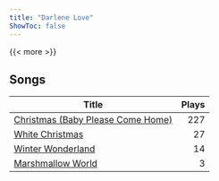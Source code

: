 ```yaml
---
title: "Darlene Love"
ShowToc: false
---
```


{{< more >}}

## Songs
Title | Plays 
----- | -----: 
[Christmas (Baby Please Come Home)](/songs/christmas-baby-please-come-home) | 227
[White Christmas](/songs/white-christmas) | 27
[Winter Wonderland](/songs/winter-wonderland) | 14
[Marshmallow World](/songs/marshmallow-world) | 3

